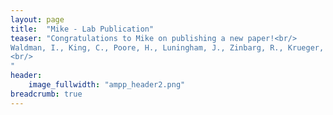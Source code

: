 ```yaml
---
layout: page
title:  "Mike - Lab Publication"
teaser: "Congratulations to Mike on publishing a new paper!<br/>
Waldman, I., King, C., Poore, H., Luningham, J., Zinbarg, R., Krueger, R., Markon, K. E., Bornovalova, M., Chmielewski, M., Conway, C., Dretsch, M., Eaton, N., Forbes, M., Forbush, K., Naragon-Gainey, K., Greene, A. L., Haltigan, J., Ivanova, M., Joyner, K., … Zald, D. (2023). Recommendations for Adjudicating Among Alternative Structural Models of Psychopathology. <em>Clinical Psychological Science</em>.
<br/>
"
header:
    image_fullwidth: "ampp_header2.png"
breadcrumb: true
---
```

 
